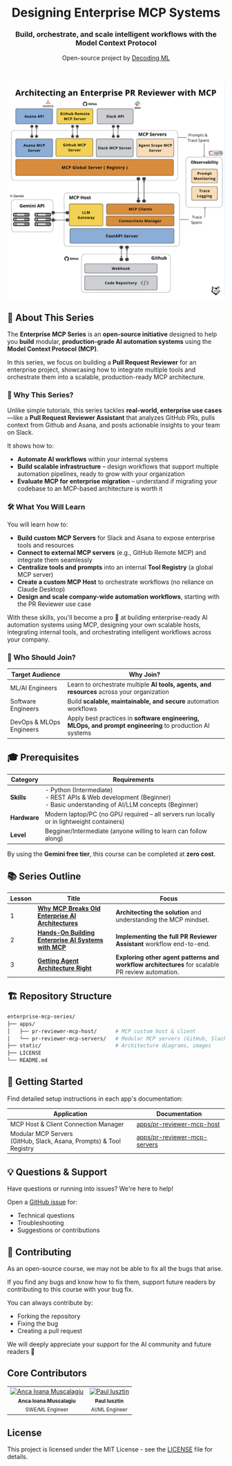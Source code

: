 
<div align="center">
  <h1>Designing Enterprise MCP Systems</h1>
  <h3>Build, orchestrate, and scale intelligent workflows with the Model Context Protocol</h3>
  <p class="tagline">Open-source project by <a href="https://decodingml.substack.com">Decoding ML</a></p>
</div>

</br>

<p align="center">
  <a href="https://decodingml.substack.com/p/enterprise-mcp-series">
    <img src="static/architecture.png" alt="Enterprise MCP Architecture" width="600">
  </a>
</p>

## 📖 About This Series

The **Enterprise MCP Series** is an **open-source initiative** designed to help you **build** modular, **production-grade AI automation systems** using the **Model Context Protocol (MCP)**.

In this series, we focus on building a **Pull Request Reviewer** for an enterprise project, showcasing how to integrate multiple tools and orchestrate them into a scalable, production-ready MCP architecture.

### 🎯 Why This Series?

Unlike simple tutorials, this series tackles **real-world, enterprise use cases**—like a **Pull Request Reviewer Assistant** that analyzes GitHub PRs, pulls context from Github and Asana, and posts actionable insights to your team on Slack.

It shows how to:
- **Automate AI workflows** within your internal systems  
- **Build scalable infrastructure** – design workflows that support multiple automation pipelines, ready to grow with your organization  
- **Evaluate MCP for enterprise migration** – understand if migrating your codebase to an MCP-based architecture is worth it  


### 🛠 What You Will Learn

You will learn how to:

- **Build custom MCP Servers** for Slack and Asana to expose enterprise tools and resources  
- **Connect to external MCP servers** (e.g., GitHub Remote MCP) and integrate them seamlessly 
- **Centralize tools and prompts** into an internal **Tool Registry** (a global MCP server)  
- **Create a custom MCP Host** to orchestrate workflows (no reliance on Claude Desktop)  
- **Design and scale company-wide automation workflows**, starting with the PR Reviewer use case

 With these skills, you'll become a pro 🥷 at building enterprise-ready AI automation systems using MCP, designing your own scalable hosts, integrating internal tools, and orchestrating intelligent workflows across your company.

### 👥 Who Should Join?

| Target Audience        | Why Join? |
|------------------------|-----------|
| ML/AI Engineers        | Learn to orchestrate multiple **AI tools, agents, and resources** across your organization |
| Software Engineers     | Build **scalable, maintainable, and secure** automation workflows |
| DevOps & MLOps Engineers | Apply best practices in **software engineering, MLOps, and prompt engineering** to production AI systems |

## 🎓 Prerequisites

| Category    | Requirements                                                                                                                     |
|-------------|----------------------------------------------------------------------------------------------------------------------------------|
| **Skills**  | - Python (Intermediate) <br/> - REST APIs & Web development (Beginner) <br/> - Basic understanding of AI/LLM concepts (Beginner) |
| **Hardware**| Modern laptop/PC (no GPU required – all servers run locally or in lightweight containers)                                        |
| **Level**   | Begginer/Intermediate (anyone willing to learn can follow along)                                                             |

By using the **Gemini free tier**, this course can be completed at **zero cost**.

## 📚 Series Outline

| Lesson | Title | Focus                                                                                            |
|--------|-------|--------------------------------------------------------------------------------------------------|
| 1 | [**Why MCP Breaks Old Enterprise AI Architectures**](https://decodingml.substack.com/p/ec61036e-f294-4c57-986d-dad71bbd4840) | **Architecting the solution** and understanding the MCP mindset.                                 |
| 2 | [**Hands-On Building Enterprise AI Systems with MCP**]() | **Implementing the full PR Reviewer Assistant** workflow end-to-end.                             |
| 3 | [**Getting Agent Architecture Right**]() | **Exploring other agent patterns and workflow architectures** for scalable PR review automation. |


## 🏗️ Repository Structure

```bash
enterprise-mcp-series/
├── apps/
│   ├── pr-reviewer-mcp-host/      # MCP custom host & client
│   └── pr-reviewer-mcp-servers/   # Modular MCP servers (GitHub, Slack, Asana, etc.) & Tool Registry
├── static/                        # Architecture diagrams, images
├── LICENSE
└── README.md                     
```


## 🚀 Getting Started

Find detailed setup instructions in each app's documentation:

| Application                                                               | Documentation |
|---------------------------------------------------------------------------|---------------|
| MCP Host & Client Connection Manager <br/>                                | [apps/pr-reviewer-mcp-host](apps/pr-reviewer-mcp-host) |
| Modular MCP Servers <br/> (GitHub, Slack, Asana, Prompts) & Tool Registry | [apps/pr-reviewer-mcp-servers](apps/pr-reviewer-mcp-servers) |

## 💡 Questions & Support
Have questions or running into issues? We're here to help!

Open a [GitHub issue](https://github.com/decodingml/enterprise-mcp-series/issues) for:
- Technical questions
- Troubleshooting
- Suggestions or contributions

## 🥂 Contributing

As an open-source course, we may not be able to fix all the bugs that arise.

If you find any bugs and know how to fix them, support future readers by contributing to this course with your bug fix.

You can always contribute by:
- Forking the repository
- Fixing the bug
- Creating a pull request

We will deeply appreciate your support for the AI community and future readers 🤗

## Core Contributors

<table>
  <tr>
    <td align="center">
      <a href="https://github.com/915-Muscalagiu-AncaIoana">
        <img src="https://github.com/915-Muscalagiu-AncaIoana.png" width="100px;" alt="Anca Ioana Muscalagiu"/><br />
        <sub><b>Anca Ioana Muscalagiu</b></sub>
      </a><br />
      <sub>SWE/ML Engineer</sub>
    </td>
    <td align="center">
      <a href="https://github.com/iusztinpaul">
        <img src="https://github.com/iusztinpaul.png" width="100px;" alt="Paul Iusztin"/><br />
        <sub><b>Paul Iusztin</b></sub>
      </a><br />
      <sub>AI/ML Engineer</sub>
    </td>
     </td>
  </tr>
</table>


## License

This project is licensed under the MIT License - see the [LICENSE](LICENSE) file for details.
